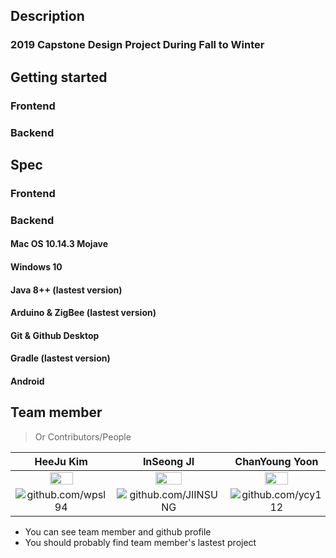 ## Description

### 2019 Capstone Design Project During Fall to Winter

## Getting started

### Frontend

### Backend

## Spec

### Frontend

### Backend

#### Mac OS 10.14.3 Mojave

#### Windows 10

#### Java 8++ (lastest version)

#### Arduino & ZigBee (lastest version)

#### Git & Github Desktop

#### Gradle (lastest version)

#### Android

## Team member

> Or Contributors/People

| HeeJu Kim | InSeong JI | ChanYoung Yoon | HyeRim Jeong |
| :---: | :---: | :---: | :---: |
| <img src="https://avatars2.githubusercontent.com/u/19165180?s=460&v=4" width="50%"></img> | <img src="https://avatars1.githubusercontent.com/u/49591292?s=400&v=4" width="50%"></img>  | <img src="https://avatars3.githubusercontent.com/u/55451084?s=400&v=4" width="50%"></img>  | <img src="https://avatars3.githubusercontent.com/u/49262980?s=400&v=4" width="50%"></img>  |
| ![github.com/wpsl94](https://github.com/wpsl94 "https://github.com/wpsl94") | ![github.com/JIINSUNG](https://github.com/JIINSUNG "https://github.com/JIINSUNG") |![github.com/ycy112](https://github.com/ycy112 "https://github.com/ycy112")  | ![github.com/realrim](https://github.com/realrim "https://github.com/realrim") |   

- You can see team member and github profile
- You should probably find team member's lastest project
